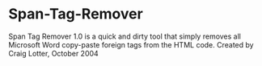 Span-Tag-Remover
================

Span Tag Remover 1.0 is a quick and dirty tool that simply removes all Microsoft Word copy-paste foreign tags from the HTML code.  Created by Craig Lotter, October 2004

